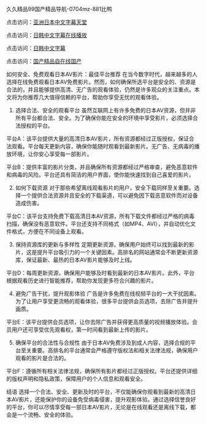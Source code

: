 
久久精品99国产精品导航-0704mz-881比鸭


点击访问：<a href="https://gda-c7m.pages.dev/">亚洲日本中文字幕天堂</a>

点击访问：<a href="https://tfda.pages.dev/">日韩中文字幕在线播放</a>

点击访问：<a href="https://cfad.pages.dev/">日韩中文字幕</a>

点击访问：<a href="https://fdhf-454.pages.dev/">国产精品自在线国产</a>



如何安全、免费观看日本AV影片：最佳平台推荐
在当今数字时代，越来越多的人选择在线免费观看日本AV免费影片。然而，如何确保所选平台是安全的、资源是合法的，并且能够提供高清、无广告的观看体验，仍然是许多观众的关注重点。本文将为你推荐几大值得信赖的平台，帮助你享受无忧的观看体验。

1. 选择合法、安全的观看平台
虽然互联网上有许多免费的日本AV资源，但并非所有平台都合法、安全。为了确保你能在安全的环境中享受影片，必须选择合法授权的平台。

平台A：该平台提供大量的高清日本AV影片，所有资源都经过正版授权，保证合法观看。平台每天更新内容，确保你能随时观看到最新影片。无广告、无病毒的播放环境，让你安心享受每一部影片。

平台B：提供丰富的影片分类，并且确保所有资源都经过严格审查，避免恶意软件和病毒的风险。平台还具有简洁的用户界面，使你能快速找到自己喜爱的影片。

2. 如何下载资源
对于那些希望离线观看影片的用户，安全下载同样至关重要。选择一个提供合法资源并且安全的下载渠道，可以避免因下载恶意软件而对设备造成伤害。

平台C：该平台支持免费下载高清日本AV资源，所有下载文件都经过严格的病毒扫描，确保没有恶意软件。平台还支持不同格式（如MP4、AVI），并自动优化文件格式，方便在不同设备上观看。

3. 保持资源库的更新与多样性
定期更新资源，确保用户始终可以找到最新的影片，这是提升平台吸引力的一个关键因素。高排名的网站通常会不断更新资源库，保证最新、最热的日本AV影片能够及时上线。

平台D：每周更新资源，确保用户能够及时看到最新的日本AV影片。此外，平台根据观看历史进行智能推荐，帮助你发现更多符合兴趣的影片。

4. 避免广告干扰，提升观影体验
广告是许多免费在线视频平台的一大干扰因素。为了让用户享受更流畅的观看体验，很多平台提供会员选项，去除广告并提升画质。

平台E：该平台提供会员选项，让你去除广告并获得更高质量的视频播放体验。会员用户还可享受优先观看权，第一时间看到最新上传的影片。

5. 确保平台的合法性与合规性
由于日本AV免费涉及到成人内容，选择合规的平台至关重要。高排名的平台通常会严格遵守版权法和相关法律法规，确保用户观看的影片是合法的。

平台F：遵循所有相关法律法规，确保所有影片都经过正版授权。平台还提供详细的版权声明和隐私政策，保障用户的个人信息和观看安全。

结语
选择一个合法、安全、更新及时的平台，不仅能确保你观看到最新的高清日本AV影片，还能保护你的设备免受病毒侵害，提升观影体验。通过选择信誉良好的平台，你可以尽情享受每一部日本AV影片，无论是在线观看还是离线下载，都会是一个流畅、安全的体验。










<span style="display:none;">[Canonical link](  ）</span>
